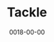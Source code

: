 ---
title: Tackle
reqs:
  - Lunge
  - Push
tags:
  - abilities
date: 0018-00-00
permalink: false
---